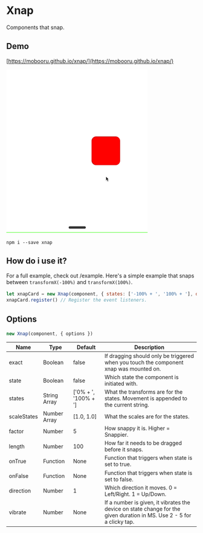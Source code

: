 # Xnap

Components that snap.

## Demo
[https://mobooru.github.io/xnap/](https://mobooru.github.io/xnap/)

![Demo Gif](./demo.gif)

```
npm i --save xnap
```

## How do i use it?

For a full example, check out /example.
Here's a simple example that snaps between `transformX(-100%)` and `transformX(100%)`.

```js
let xnapCard = new Xnap(component, { states: ['-100% + ', '100% + '], direction: 0 })
xnapCard.register() // Register the event listeners.
```

## Options

```js
new Xnap(component, { options })
```

| Name        | Type         | Default              | Description                                                                                                              |
|-------------|--------------|----------------------|--------------------------------------------------------------------------------------------------------------------------|
| exact       | Boolean      | false                | If dragging should only be triggered when you touch the component xnap was mounted on.                                   |
| state       | Boolean      | false                | Which state the component is initiated with.                                                                             |
| states      | String Array | ['0% + ', '100% + '] | What the transforms are for the states. Movement is appended to the current string.                                      |
| scaleStates | Number Array | [1.0, 1.0]           | What the scales are for the states.                                                                                      |
| factor      | Number       | 5                    | How snappy it is. Higher = Snappier.                                                                                     |
| length      | Number       | 100                  | How far it needs to be dragged before it snaps.                                                                          |
| onTrue      | Function     | None                 | Function that triggers when state is set to true.                                                                        |
| onFalse     | Function     | None                 | Function that triggers when state is set to false.                                                                       |
| direction   | Number       | 1                    | Which direction it moves. 0 = Left/Right. 1 = Up/Down.                                                                   |
| vibrate     | Number       | None                 | If a number is given, it vibrates the device on state change for the given duration in MS. Use 2 - 5 for a clicky tap.   |
